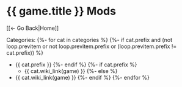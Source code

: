 # {{ game.title }} Mods

[[← Go Back|Home]]

Categories:
{%- for cat in categories %}
{%- if cat.prefix and (not loop.previtem or not loop.previtem.prefix or (loop.previtem.prefix != cat.prefix)) %}
- {{ cat.prefix }}
{%- endif %}
{%- if cat.prefix %}
  - {{ cat.wiki_link(game) }}
{%- else %}
- {{ cat.wiki_link(game) }}
{%- endif %}
{%- endfor %}
